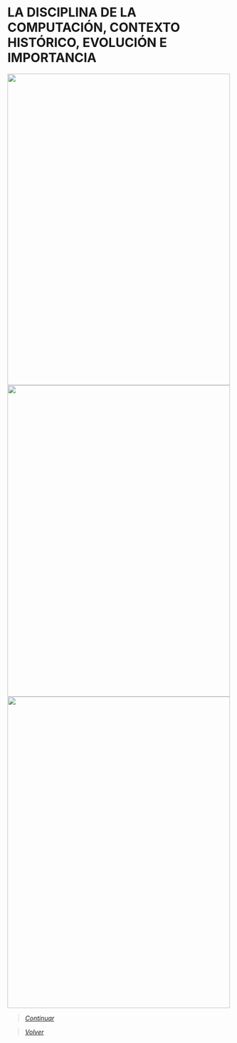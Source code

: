 #  LA DISCIPLINA DE LA COMPUTACIÓN, CONTEXTO HISTÓRICO, EVOLUCIÓN E IMPORTANCIA

<img src="Images/IMG 2.jpg" height="700" width="500">

<img src="Images/IMG 3.jpg" height="700" width="500">

<img src="Images/IMG 4.jpg" height="700" width="500">

> [*Continuar*](Tarea1-3.md)

> [*Volver*](Tarea1-1.md)
